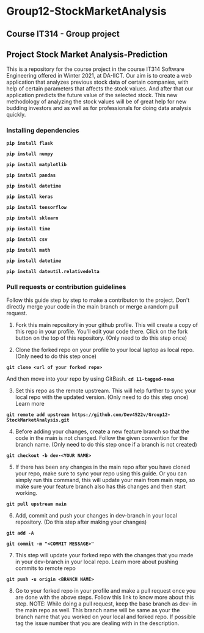 # Group12-StockMarketAnalysis

## Course IT314 - Group project

## Project Stock Market Analysis-Prediction

This is a repository for the course project in the course IT314 Software Engineering offered in Winter 2021, at DA-IICT. 
Our aim is to create a web application that analyzes previous stock data of certain companies, with help of certain parameters that affects the stock values. 
And after that our application predicts the future value of the selected stock. This new methodology of analyzing the stock values will be of great help for 
new budding investors and as well as for professionals for doing data analysis quickly. 

### Installing dependencies

**`pip install flask`**

**`pip install numpy`**

**`pip install matplotlib`**

**`pip install pandas`**

**`pip install datetime`**

**`pip install keras`**

**`pip install tensorflow`**

**`pip install sklearn`**

**`pip install time`**

**`pip install csv`**

**`pip install math`**

**`pip install datetime`**

**`pip install dateutil.relativedelta`**


### Pull requests or contribution guidelines

Follow this guide step by step to make a contributon to the project. Don't directly merge your code in the main branch or merge a random pull request.

1. Fork this main repository in your github profile. This will create a copy of this repo in your profile. You'll edit your code there. Click on the fork button on the top of this repository. (Only need to do this step once)

2. Clone the forked repo on your profile to your local laptop as local repo. (Only need to do this step once)

**`git clone <url of your forked repo>`**

And then move into your repo by using GitBash.
**`cd 11-tagged-news`**

3. Set this repo as the remote upstream. This will help further to sync your local repo with the updated version. (Only need to do this step once) Learn more

**`git remote add upstream https://github.com/Dev4522v/Group12-StockMarketAnalysis.git`**

4. Before adding your changes, create a new feature branch so that the code in the main is not changed. Follow the given convention for the branch name. (Only need to do this step once if a branch is not created)

**`git checkout -b dev-<YOUR NAME>`**

5. If there has been any changes in the main repo after you have cloned your repo, make sure to sync your repo using this guide. Or you can simply run this command, this will update your main from main repo, so make sure your feature branch also has this changes and then start working.

**`git pull upstream main`**

6. Add, commit and push your changes in dev-branch in your local repository. (Do this step after making your changes)

**`git add -A`**

**`git commit -m "<COMMIT MESSAGE>"`**

7. This step will update your forked repo with the changes that you made in your dev-branch in your local repo. Learn more about pushing commits to remote repo

**`git push -u origin <BRANCH NAME>`**

8. Go to your forked repo in your profile and make a pull request once you are done with the above steps. Follow this link to know more about this step. NOTE: While doing a pull request, keep the base branch as dev- in the main repo as well. This branch name will be same as your the branch name that you worked on your local and forked repo. If possible tag the issue number that you are dealing with in the description.
